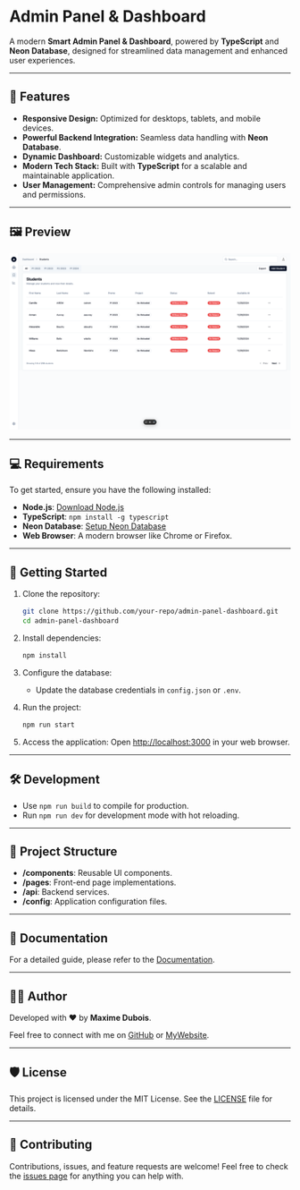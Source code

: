 # Admin Panel & Dashboard

A modern **Smart Admin Panel & Dashboard**, powered by **TypeScript** and **Neon Database**, designed for streamlined data management and enhanced user experiences.

---

## 🌟 Features

- **Responsive Design:** Optimized for desktops, tablets, and mobile devices.
- **Powerful Backend Integration:** Seamless data handling with **Neon Database**.
- **Dynamic Dashboard:** Customizable widgets and analytics.
- **Modern Tech Stack:** Built with **TypeScript** for a scalable and maintainable application.
- **User Management:** Comprehensive admin controls for managing users and permissions.

---

## 🖼️ Preview

![Smart Admin Panel Screenshot](/screenshots/img.png)

---

## 💻 Requirements

To get started, ensure you have the following installed:

- **Node.js**: [Download Node.js](https://nodejs.org/)
- **TypeScript**: `npm install -g typescript`
- **Neon Database**: [Setup Neon Database](https://neon.tech/)
- **Web Browser**: A modern browser like Chrome or Firefox.

---

## 🚀 Getting Started

1. Clone the repository:
   ```bash
   git clone https://github.com/your-repo/admin-panel-dashboard.git
   cd admin-panel-dashboard
   ```

2. Install dependencies:
   ```bash
   npm install
   ```

3. Configure the database:
    - Update the database credentials in `config.json` or `.env`.

4. Run the project:
   ```bash
   npm run start
   ```

5. Access the application:
   Open [http://localhost:3000](http://localhost:3000) in your web browser.

---

## 🛠️ Development

- Use `npm run build` to compile for production.
- Run `npm run dev` for development mode with hot reloading.

---

## 📂 Project Structure

- **/components**: Reusable UI components.
- **/pages**: Front-end page implementations.
- **/api**: Backend services.
- **/config**: Application configuration files.

---

## 📖 Documentation

For a detailed guide, please refer to the [Documentation](https://github.com/makcimerrr/admin-dashboard/docs).

---

## 👨‍💻 Author

Developed with ❤️ by **Maxime Dubois**.

Feel free to connect with me on [GitHub](https://github.com/makcimerrr) or [MyWebsite](https://makcimerrr.com).

---

## 🛡️ License

This project is licensed under the MIT License. See the [LICENSE](LICENSE) file for details.

---

## 🤝 Contributing

Contributions, issues, and feature requests are welcome! Feel free to check the [issues page](https://github.com/makcimerrr/admin-dashboard/issues) for anything you can help with.